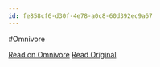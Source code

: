 ```yaml
---
id: fe858cf6-d30f-4e78-a0c8-60d392ec9a67
---
```


#Omnivore

[Read on Omnivore](https://omnivore.app/me/python-3-logging-with-multiprocessing-by-fanchen-bao-medium-18eaa44458e)
[Read Original](https://fanchenbao.medium.com/python3-logging-with-multiprocessing-f51f460b8778)

